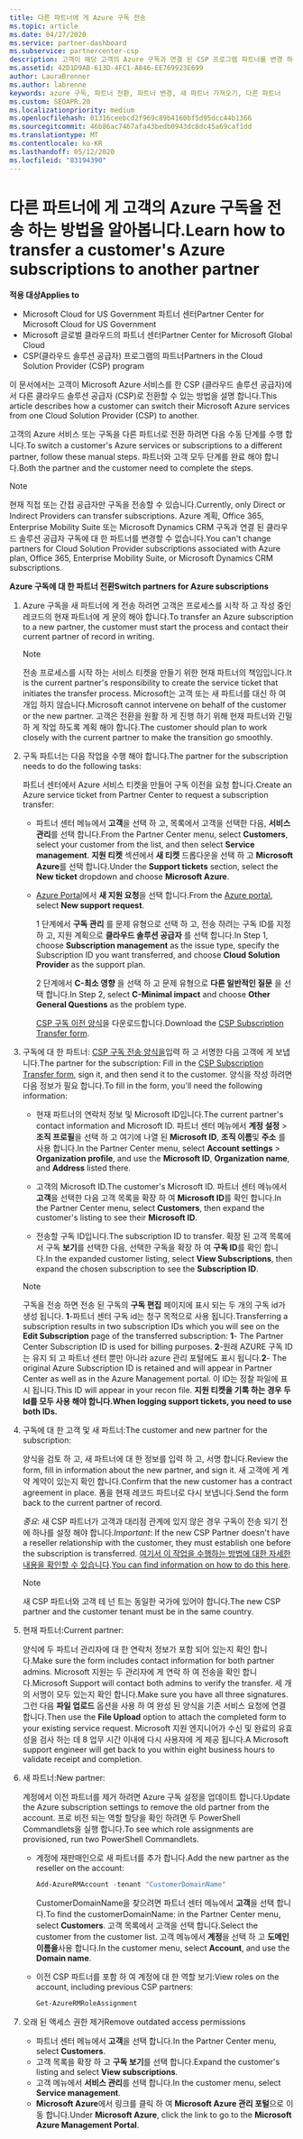 ```yaml
---
title: 다른 파트너에 게 Azure 구독 전송
ms.topic: article
ms.date: 04/27/2020
ms.service: partner-dashboard
ms.subservice: partnercenter-csp
description: 고객이 해당 고객의 Azure 구독과 연결 된 CSP 프로그램 파트너를 변경 하는 데 도움을 주는 방법에 대해 알아봅니다.
ms.assetid: 42D1D9AB-613D-4FC1-A846-EE769923E699
author: LauraBrenner
ms.author: labrenne
keywords: azure 구독, 파트너 전환, 파트너 변경, 새 파트너 가져오기, 다른 파트너
ms.custom: SEOAPR.20
ms.localizationpriority: medium
ms.openlocfilehash: 01316ceebcd2f969c89b4160bf5d95dcc44b1366
ms.sourcegitcommit: 46b86ac7467afa43bedb0943dc8dc45a69caf1dd
ms.translationtype: MT
ms.contentlocale: ko-KR
ms.lasthandoff: 05/12/2020
ms.locfileid: "83194390"
---
```

# <a name="learn-how-to-transfer-a-customers-azure-subscriptions-to-another-partner"></a><span data-ttu-id="81765-104">다른 파트너에 게 고객의 Azure 구독을 전송 하는 방법을 알아봅니다.</span><span class="sxs-lookup"><span data-stu-id="81765-104">Learn how to transfer a customer's Azure subscriptions to another partner</span></span>

<span data-ttu-id="81765-105">**적용 대상**</span><span class="sxs-lookup"><span data-stu-id="81765-105">**Applies to**</span></span>

- <span data-ttu-id="81765-106">Microsoft Cloud for US Government 파트너 센터</span><span class="sxs-lookup"><span data-stu-id="81765-106">Partner Center for Microsoft Cloud for US Government</span></span>
- <span data-ttu-id="81765-107">Microsoft 글로벌 클라우드의 파트너 센터</span><span class="sxs-lookup"><span data-stu-id="81765-107">Partner Center for Microsoft Global Cloud</span></span>
- <span data-ttu-id="81765-108">CSP(클라우드 솔루션 공급자) 프로그램의 파트너</span><span class="sxs-lookup"><span data-stu-id="81765-108">Partners in the Cloud Solution Provider (CSP) program</span></span>

<span data-ttu-id="81765-109">이 문서에서는 고객이 Microsoft Azure 서비스를 한 CSP (클라우드 솔루션 공급자)에서 다른 클라우드 솔루션 공급자 (CSP)로 전환할 수 있는 방법을 설명 합니다.</span><span class="sxs-lookup"><span data-stu-id="81765-109">This article describes how a customer can switch their Microsoft Azure services from one Cloud Solution Provider (CSP) to another.</span></span>

<span data-ttu-id="81765-110">고객의 Azure 서비스 또는 구독을 다른 파트너로 전환 하려면 다음 수동 단계를 수행 합니다.</span><span class="sxs-lookup"><span data-stu-id="81765-110">To switch a customer's Azure services or subscriptions to a different partner, follow these manual steps.</span></span> <span data-ttu-id="81765-111">파트너와 고객 모두 단계를 완료 해야 합니다.</span><span class="sxs-lookup"><span data-stu-id="81765-111">Both the partner and the customer need to complete the steps.</span></span>

>[!Note]  
><span data-ttu-id="81765-112">현재 직접 또는 간접 공급자만 구독을 전송할 수 있습니다.</span><span class="sxs-lookup"><span data-stu-id="81765-112">Currently, only Direct or Indirect Providers can transfer subscriptions.</span></span>
><span data-ttu-id="81765-113">Azure 계획, Office 365, Enterprise Mobility Suite 또는 Microsoft Dynamics CRM 구독과 연결 된 클라우드 솔루션 공급자 구독에 대 한 파트너를 변경할 수 없습니다.</span><span class="sxs-lookup"><span data-stu-id="81765-113">You can't change partners for Cloud Solution Provider subscriptions associated with Azure plan, Office 365, Enterprise Mobility Suite, or Microsoft Dynamics CRM subscriptions.</span></span>

<span data-ttu-id="81765-114">**Azure 구독에 대 한 파트너 전환**</span><span class="sxs-lookup"><span data-stu-id="81765-114">**Switch partners for Azure subscriptions**</span></span>

1. <span data-ttu-id="81765-115">Azure 구독을 새 파트너에 게 전송 하려면 고객은 프로세스를 시작 하 고 작성 중인 레코드의 현재 파트너에 게 문의 해야 합니다.</span><span class="sxs-lookup"><span data-stu-id="81765-115">To transfer an Azure subscription to a new partner, the customer must start the process and contact their current partner of record in writing.</span></span>

   >[!Note]
   ><span data-ttu-id="81765-116">전송 프로세스를 시작 하는 서비스 티켓을 만들기 위한 현재 파트너의 책임입니다.</span><span class="sxs-lookup"><span data-stu-id="81765-116">It is the current partner's responsibility to create the service ticket that initiates the transfer process.</span></span> <span data-ttu-id="81765-117">Microsoft는 고객 또는 새 파트너를 대신 하 여 개입 하지 않습니다.</span><span class="sxs-lookup"><span data-stu-id="81765-117">Microsoft cannot intervene on behalf of the customer or the new partner.</span></span> <span data-ttu-id="81765-118">고객은 전환을 원활 하 게 진행 하기 위해 현재 파트너와 긴밀 하 게 작업 하도록 계획 해야 합니다.</span><span class="sxs-lookup"><span data-stu-id="81765-118">The customer should plan to work closely with the current partner to make the transition go smoothly.</span></span>

2. <span data-ttu-id="81765-119">구독 파트너는 다음 작업을 수행 해야 합니다.</span><span class="sxs-lookup"><span data-stu-id="81765-119">The partner for the subscription needs to do the following tasks:</span></span>

   <span data-ttu-id="81765-120">파트너 센터에서 Azure 서비스 티켓을 만들어 구독 이전을 요청 합니다.</span><span class="sxs-lookup"><span data-stu-id="81765-120">Create an Azure service ticket from Partner Center to request a subscription transfer:</span></span>

   - <span data-ttu-id="81765-121">파트너 센터 메뉴에서 **고객**을 선택 하 고, 목록에서 고객을 선택한 다음, **서비스 관리**를 선택 합니다.</span><span class="sxs-lookup"><span data-stu-id="81765-121">From the Partner Center menu, select **Customers**, select your customer from the list, and then select **Service management**.</span></span> <span data-ttu-id="81765-122">**지원 티켓** 섹션에서 **새 티켓** 드롭다운을 선택 하 고 **Microsoft Azure**를 선택 합니다.</span><span class="sxs-lookup"><span data-stu-id="81765-122">Under the **Support tickets** section, select the **New ticket** dropdown and choose **Microsoft Azure**.</span></span>

   - <span data-ttu-id="81765-123">[Azure Portal](https://portal.azure.com)에서 **새 지원 요청**을 선택 합니다.</span><span class="sxs-lookup"><span data-stu-id="81765-123">From the [Azure portal](https://portal.azure.com), select **New support request**.</span></span>

     <span data-ttu-id="81765-124">1 단계에서 **구독 관리** 를 문제 유형으로 선택 하 고, 전송 하려는 구독 ID를 지정 하 고, 지원 계획으로 **클라우드 솔루션 공급자** 를 선택 합니다.</span><span class="sxs-lookup"><span data-stu-id="81765-124">In Step 1, choose **Subscription management** as the issue type, specify the Subscription ID you want transferred, and choose **Cloud Solution Provider** as the support plan.</span></span>

     <span data-ttu-id="81765-125">2 단계에서 **C-최소 영향** 을 선택 하 고 문제 유형으로 **다른 일반적인 질문** 을 선택 합니다.</span><span class="sxs-lookup"><span data-stu-id="81765-125">In Step 2, select **C-Minimal impact** and choose **Other General Questions** as the problem type.</span></span>

     <span data-ttu-id="81765-126">[CSP 구독 이전 양식](https://assets.windowsphone.com/5222c408-e546-4e01-b72a-2ec7d4c43d57/CSP_Subscription_Transfer_Form_Azure_InvariantCulture_Default.zip)을 다운로드합니다.</span><span class="sxs-lookup"><span data-stu-id="81765-126">Download the [CSP Subscription Transfer form](https://assets.windowsphone.com/5222c408-e546-4e01-b72a-2ec7d4c43d57/CSP_Subscription_Transfer_Form_Azure_InvariantCulture_Default.zip).</span></span>

3. <span data-ttu-id="81765-127">구독에 대 한 파트너: [CSP 구독 전송 양식을](https://assets.windowsphone.com/5222c408-e546-4e01-b72a-2ec7d4c43d57/CSP_Subscription_Transfer_Form_Azure_InvariantCulture_Default.zip)입력 하 고 서명한 다음 고객에 게 보냅니다.</span><span class="sxs-lookup"><span data-stu-id="81765-127">The partner for the subscription: Fill in the [CSP Subscription Transfer form](https://assets.windowsphone.com/5222c408-e546-4e01-b72a-2ec7d4c43d57/CSP_Subscription_Transfer_Form_Azure_InvariantCulture_Default.zip), sign it, and then send it to the customer.</span></span> <span data-ttu-id="81765-128">양식을 작성 하려면 다음 정보가 필요 합니다.</span><span class="sxs-lookup"><span data-stu-id="81765-128">To fill in the form, you'll need the following information:</span></span>

   - <span data-ttu-id="81765-129">현재 파트너의 연락처 정보 및 Microsoft ID입니다.</span><span class="sxs-lookup"><span data-stu-id="81765-129">The current partner's contact information and Microsoft ID.</span></span> <span data-ttu-id="81765-130">파트너 센터 메뉴에서 **계정 설정** &gt; **조직 프로필**을 선택 하 고 여기에 나열 된 **Microsoft ID**, **조직 이름**및 **주소** 를 사용 합니다.</span><span class="sxs-lookup"><span data-stu-id="81765-130">In the Partner Center menu, select **Account settings** &gt; **Organization profile**, and use the **Microsoft ID**, **Organization name**, and **Address** listed there.</span></span>

   - <span data-ttu-id="81765-131">고객의 Microsoft ID.</span><span class="sxs-lookup"><span data-stu-id="81765-131">The customer's Microsoft ID.</span></span> <span data-ttu-id="81765-132">파트너 센터 메뉴에서 **고객**을 선택한 다음 고객 목록을 확장 하 여 **Microsoft ID**를 확인 합니다.</span><span class="sxs-lookup"><span data-stu-id="81765-132">In the Partner Center menu, select **Customers**, then expand the customer's listing to see their **Microsoft ID**.</span></span>

   - <span data-ttu-id="81765-133">전송할 구독 ID입니다.</span><span class="sxs-lookup"><span data-stu-id="81765-133">The subscription ID to transfer.</span></span> <span data-ttu-id="81765-134">확장 된 고객 목록에서 구독 **보기**를 선택한 다음, 선택한 구독을 확장 하 여 **구독 ID**를 확인 합니다.</span><span class="sxs-lookup"><span data-stu-id="81765-134">In the expanded customer listing, select **View Subscriptions**, then expand the chosen subscription to see the **Subscription ID**.</span></span>

   >[!Note]
   ><span data-ttu-id="81765-135">구독을 전송 하면 전송 된 구독의 **구독 편집** 페이지에 표시 되는 두 개의 구독 id가 생성 됩니다. **1**-파트너 센터 구독 id는 청구 목적으로 사용 됩니다.</span><span class="sxs-lookup"><span data-stu-id="81765-135">Transferring a subscription results in two subscription IDs which you will see on the **Edit Subscription** page of the transferred subscription: **1**- The Partner Center Subscription ID is used for billing purposes.</span></span> <span data-ttu-id="81765-136">**2**-원래 AZURE 구독 ID는 유지 되 고 파트너 센터 뿐만 아니라 azure 관리 포털에도 표시 됩니다.</span><span class="sxs-lookup"><span data-stu-id="81765-136">**2**-  The original Azure Subscription ID is retained and will appear in Partner Center as well as in the Azure Management portal.</span></span> <span data-ttu-id="81765-137">이 ID는 정찰 파일에 표시 됩니다.</span><span class="sxs-lookup"><span data-stu-id="81765-137">This ID will appear in your recon file.</span></span>  <span data-ttu-id="81765-138">**지원 티켓을 기록 하는 경우 두 Id를 모두 사용 해야 합니다.**</span><span class="sxs-lookup"><span data-stu-id="81765-138">**When logging support tickets, you need to use both IDs.**</span></span>

4. <span data-ttu-id="81765-139">구독에 대 한 고객 및 새 파트너:</span><span class="sxs-lookup"><span data-stu-id="81765-139">The customer and new partner for the subscription:</span></span>

   <span data-ttu-id="81765-140">양식을 검토 하 고, 새 파트너에 대 한 정보를 입력 하 고, 서명 합니다.</span><span class="sxs-lookup"><span data-stu-id="81765-140">Review the form, fill in information about the new partner, and sign it.</span></span> <span data-ttu-id="81765-141">새 고객에 게 계약 계약이 있는지 확인 합니다.</span><span class="sxs-lookup"><span data-stu-id="81765-141">Confirm that the new customer has a contract agreement in place.</span></span> <span data-ttu-id="81765-142">폼을 현재 레코드 파트너로 다시 보냅니다.</span><span class="sxs-lookup"><span data-stu-id="81765-142">Send the form back to the current partner of record.</span></span>

   <span data-ttu-id="81765-143">*중요*: 새 CSP 파트너가 고객과 대리점 관계에 있지 않은 경우 구독이 전송 되기 전에 하나를 설정 해야 합니다.</span><span class="sxs-lookup"><span data-stu-id="81765-143">*Important*: If the new CSP Partner doesn't have a reseller relationship with the customer, they must establish one before the subscription is transferred.</span></span> <span data-ttu-id="81765-144">[여기서 이 작업을 수행하는 방법에 대한 자세한 내용을 확인할 수 있습니다](request-a-relationship-with-a-customer.md).</span><span class="sxs-lookup"><span data-stu-id="81765-144">[You can find information on how to do this here](request-a-relationship-with-a-customer.md).</span></span>

   >[!Note]
   ><span data-ttu-id="81765-145">새 CSP 파트너와 고객 테 넌 트는 동일한 국가에 있어야 합니다.</span><span class="sxs-lookup"><span data-stu-id="81765-145">The new CSP partner and the customer tenant must be in the same country.</span></span> 

5. <span data-ttu-id="81765-146">현재 파트너:</span><span class="sxs-lookup"><span data-stu-id="81765-146">Current partner:</span></span>

   <span data-ttu-id="81765-147">양식에 두 파트너 관리자에 대 한 연락처 정보가 포함 되어 있는지 확인 합니다.</span><span class="sxs-lookup"><span data-stu-id="81765-147">Make sure the form includes contact information for both partner admins.</span></span> <span data-ttu-id="81765-148">Microsoft 지원는 두 관리자에 게 연락 하 여 전송을 확인 합니다.</span><span class="sxs-lookup"><span data-stu-id="81765-148">Microsoft Support will contact both admins to verify the transfer.</span></span> <span data-ttu-id="81765-149">세 개의 서명이 모두 있는지 확인 합니다.</span><span class="sxs-lookup"><span data-stu-id="81765-149">Make sure you have all three signatures.</span></span> <span data-ttu-id="81765-150">그런 다음 **파일 업로드** 옵션을 사용 하 여 완성 된 양식을 기존 서비스 요청에 연결 합니다.</span><span class="sxs-lookup"><span data-stu-id="81765-150">Then use the **File Upload** option to attach the completed form to your existing service request.</span></span> <span data-ttu-id="81765-151">Microsoft 지원 엔지니어가 수신 및 완료의 유효성을 검사 하는 데 8 업무 시간 이내에 다시 사용자에 게 제공 됩니다.</span><span class="sxs-lookup"><span data-stu-id="81765-151">A Microsoft support engineer will get back to you within eight business hours to validate receipt and completion.</span></span>

6. <span data-ttu-id="81765-152">새 파트너:</span><span class="sxs-lookup"><span data-stu-id="81765-152">New partner:</span></span>

   <span data-ttu-id="81765-153">계정에서 이전 파트너를 제거 하려면 Azure 구독 설정을 업데이트 합니다.</span><span class="sxs-lookup"><span data-stu-id="81765-153">Update the Azure subscription settings to remove the old partner from the account.</span></span> <span data-ttu-id="81765-154">프로 비전 되는 역할 할당을 확인 하려면 두 PowerShell Commandlets을 실행 합니다.</span><span class="sxs-lookup"><span data-stu-id="81765-154">To see which role assignments are provisioned, run two PowerShell Commandlets.</span></span>

   - <span data-ttu-id="81765-155">계정에 재판매인으로 새 파트너를 추가 합니다.</span><span class="sxs-lookup"><span data-stu-id="81765-155">Add the new partner as the reseller on the account:</span></span>

     ```powershell
     Add-AzureRMAccount -tenant "CustomerDomainName"
     ```

     <span data-ttu-id="81765-156">CustomerDomainName을 찾으려면 파트너 센터 메뉴에서 **고객**을 선택 합니다.</span><span class="sxs-lookup"><span data-stu-id="81765-156">To find the customerDomainName: in the Partner Center menu, select **Customers**.</span></span> <span data-ttu-id="81765-157">고객 목록에서 고객을 선택 합니다.</span><span class="sxs-lookup"><span data-stu-id="81765-157">Select the customer from the customer list.</span></span> <span data-ttu-id="81765-158">고객 메뉴에서 **계정**을 선택 하 고 **도메인 이름을**사용 합니다.</span><span class="sxs-lookup"><span data-stu-id="81765-158">In the customer menu, select **Account**, and use the **Domain name**.</span></span>

   - <span data-ttu-id="81765-159">이전 CSP 파트너를 포함 하 여 계정에 대 한 역할 보기:</span><span class="sxs-lookup"><span data-stu-id="81765-159">View roles on the account, including previous CSP partners:</span></span>

     ```powershell
     Get-AzureRMRoleAssignment
     ```

7. <span data-ttu-id="81765-160">오래 된 액세스 권한 제거</span><span class="sxs-lookup"><span data-stu-id="81765-160">Remove outdated access permissions</span></span>

   - <span data-ttu-id="81765-161">파트너 센터 메뉴에서 **고객**을 선택 합니다.</span><span class="sxs-lookup"><span data-stu-id="81765-161">In the Partner Center menu, select **Customers**.</span></span>
   - <span data-ttu-id="81765-162">고객 목록을 확장 하 고 **구독 보기**를 선택 합니다.</span><span class="sxs-lookup"><span data-stu-id="81765-162">Expand the customer's listing and select **View subscriptions**.</span></span>
   - <span data-ttu-id="81765-163">고객 메뉴에서 **서비스 관리**를 선택 합니다.</span><span class="sxs-lookup"><span data-stu-id="81765-163">In the customer menu, select **Service management**.</span></span>
   - <span data-ttu-id="81765-164">**Microsoft Azure**에서 링크를 클릭 하 여 **Microsoft Azure 관리 포털**으로 이동 합니다.</span><span class="sxs-lookup"><span data-stu-id="81765-164">Under **Microsoft Azure**, click the link to go to the **Microsoft Azure Management Portal**.</span></span>
